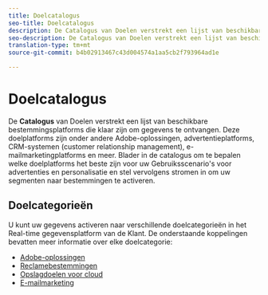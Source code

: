 ```yaml
---
title: Doelcatalogus
seo-title: Doelcatalogus
description: De Catalogus van Doelen verstrekt een lijst van beschikbare bestemmingen die klaar zijn om gegevens te ontvangen. Deze doelen zijn onder andere Adobe-oplossingen, advertentieplatforms, CRM-systemen (Customer Relking Management), e-mailmarketingplatforms en meer.
seo-description: De Catalogus van Doelen verstrekt een lijst van beschikbare bestemmingen die klaar zijn om gegevens te ontvangen. Deze doelen zijn onder andere Adobe-oplossingen, advertentieplatforms, CRM-systemen (Customer Relking Management), e-mailmarketingplatforms en meer.
translation-type: tm+mt
source-git-commit: b4b02913467c43d004574a1aa5cb2f793964ad1e

---
```



# Doelcatalogus

De **Catalogus** van Doelen verstrekt een lijst van beschikbare bestemmingsplatforms die klaar zijn om gegevens te ontvangen. Deze doelplatforms zijn onder andere Adobe-oplossingen, advertentieplatforms, CRM-systemen (customer relationship management), e-mailmarketingplatforms en meer. Blader in de catalogus om te bepalen welke doelplatforms het beste zijn voor uw Gebruiksscenario&#39;s voor advertenties en personalisatie en stel vervolgens stromen in om uw segmenten naar bestemmingen te activeren.

## Doelcategorieën

U kunt uw gegevens activeren naar verschillende doelcategorieën in het Real-time gegevensplatform van de Klant. De onderstaande koppelingen bevatten meer informatie over elke doelcategorie:

* [Adobe-oplossingen](/help/rtcdp/destinations/adobe-destinations.md)
* [Reclamebestemmingen](/help/rtcdp/destinations/advertising-destinations.md)
* [Opslagdoelen voor cloud](/help/rtcdp/destinations/cloud-storage-destinations.md)
* [E-mailmarketing](/help/rtcdp/destinations/email-marketing-destinations.md)
